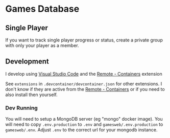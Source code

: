 # Games Database

## Single Player

If you want to track single player progress or status, create a private group with only your player as a member.

## Development

I develop using [Visual Studio Code][1] and the [Remote - Containers][2] extension

See `extensions` in `.devcontainer/devcontainer.json` for other extensions. I don't know if they are active from the [Remote - Containers][2] or if you need to also install then yourself.


### Dev Running

You will need to setup a MongoDB server (eg "mongo" docker image).
You will need to copy `.env.production` to `.env` and `gamesweb/.env.production` to `gamesweb/.env`.
Adjust `.env` to the correct url for your mongodb instance.

[1]: https://code.visualstudio.com/
[2]: https://marketplace.visualstudio.com/items?itemName=ms-vscode-remote.remote-containers